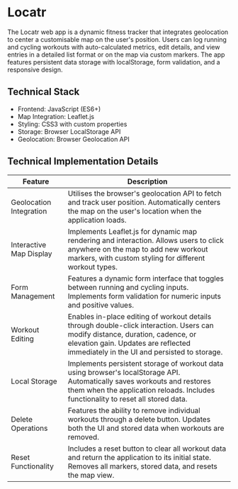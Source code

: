 # Locatr
The Locatr web app is a dynamic fitness tracker that integrates geolocation to center a customisable map on the user's position. Users can log running and cycling workouts with auto-calculated metrics, edit details, and view entries in a detailed list format or on the map via custom markers. The app features persistent data storage with localStorage, form validation, and a responsive design. 

## Technical Stack
- Frontend: JavaScript (ES6+)
- Map Integration: Leaflet.js
- Styling: CSS3 with custom properties
- Storage: Browser LocalStorage API
- Geolocation: Browser Geolocation API

## Technical Implementation Details
| Feature | Description |
|---------|-------------|
| Geolocation Integration | Utilises the browser's geolocation API to fetch and track user position. Automatically centers the map on the user's location when the application loads. |
| Interactive Map Display | Implements Leaflet.js for dynamic map rendering and interaction. Allows users to click anywhere on the map to add new workout markers, with custom styling for different workout types. |
| Form Management | Features a dynamic form interface that toggles between running and cycling inputs. Implements form validation for numeric inputs and positive values. |
| Workout Editing | Enables in-place editing of workout details through double-click interaction. Users can modify distance, duration, cadence, or elevation gain. Updates are reflected immediately in the UI and persisted to storage. |
| Local Storage | Implements persistent storage of workout data using browser's localStorage API. Automatically saves workouts and restores them when the application reloads. Includes functionality to reset all stored data. |
| Delete Operations | Features the ability to remove individual workouts through a delete button. Updates both the UI and stored data when workouts are removed. |
| Reset Functionality | Includes a reset button to clear all workout data and return the application to its initial state. Removes all markers, stored data, and resets the map view. |
